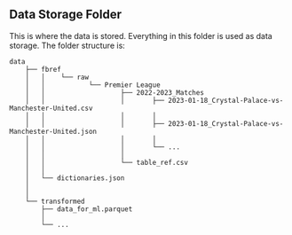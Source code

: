 ## Data Storage Folder

This is where the data is stored. Everything in this folder is used as data storage.
The folder structure is:
```
data
    ├── fbref
    │   │    └── raw
    │   │           └── Premier League
    │   │                   ├── 2022-2023_Matches
    │   │                   │       ├── 2023-01-18_Crystal-Palace-vs-Manchester-United.csv
    │   │                   │       │
    │   │                   │       ├── 2023-01-18_Crystal-Palace-vs-Manchester-United.json
    │   │                   │       │
    │   │                   │       └── ...
    │   │                   │
    │   │                   └── table_ref.csv
    │   │
    │   └── dictionaries.json
    │
    │
    └── transformed
        ├── data_for_ml.parquet
        │
        └── ...
```